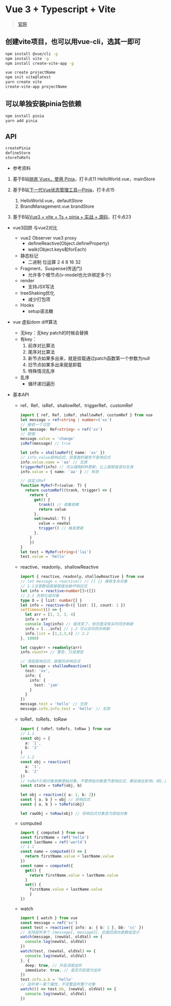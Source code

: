 # Vue 3 + Typescript + Vite

> [官网](https://pinia.vuejs.org/)

## 创建vite项目，也可以用vue-cli，选其一即可
```bash
npm install @vue/cli -g
npm install vite -g
npm install create-vite-app -g 

vue create projectName
npm init vite@latest
yarn create vite
create-vite-app projectName
```

## 可以单独安装pinia包依赖
```bash
npm install pinia
yarn add pinia
```

## API
```js
createPinia
defineStore
storeToRefs
```

- 参考资料
1. 基于B站[抛弃 Vuex，使用 Pinia](https://www.bilibili.com/video/BV11Y411b7nb?p=1)，打卡点11 HelloWorld.vue，mainStore

2. 基于B站[下一代Vue状态管理工具—Pinia](https://www.bilibili.com/video/BV1eu411f7Gn?p=1)，打卡点15 
   1. HelloWorld.vue，defaultStore
   2. BrandManagement.vue brandStore

3. 基于B站[Vue3 + vite + Ts + pinia + 实战 + 源码](https://www.bilibili.com/video/BV1dS4y1y7vd?p=1)，打卡点23

- vue3回顾 与vue2对比

  - vue2 Observer vue3 proxy
    - defineReactive(Object.defineProperty) 
    - walk(Object.keys和forEach)
  - 静态标记
    - 二进制 位运算 2 4 8 16 32
  - Fragment、Suspense(传送门)
    - 允许多个根节点(v-model也允许绑定多个)
  - render
    - 支持JSX写法
  - treeShaking优化
    - 减少打包项
  - Hooks
    - setup语法糖

- vue 虚拟dom diff算法

  - 无key：无key patch的时候会替换
  - 有key：
    1. 前序对比算法
    2. 尾序对比算法
    3. 新节点如果多出来，就是挂载通过patch函数第一个参数为null
    4. 旧节点如果多出来就是卸载
    5. 特殊情况乱序
  - 乱序
    - 循环递归遍历

- 基本API

  - ref、Ref、isRef、shallowRef、triggerRef、customRef

    ```typescript
    import { ref, Ref, isRef, shallowRef, customRef } from vue
    let message = ref<string | number>('xx')
    // 接收一个泛型
    let message: Ref<string> = ref('xx')
    // 赋值
    message.value = 'change'
    isRef(message) // true
    
    let info = shallowRef({ name: 'xx' })
    // info.value是响应式，但里面的属性不是响应式
    info.value.name = 'aa' // 无效
    triggerRef(info) // 可以强制DOM更新，让上面赋值语句生效
    info.value = { name: 'aa' } // 有效
    
    // 自定义Ref
    function MyRef<T>(value: T) {
      return customRef((trank, trigger) => {
      	return {
          get() {
            trank() // 收集依赖
            return value
          },
          set(newVal: T) {
            value = newVal
            trigger() // 触发更新
          },
        }
    	})
    }
    let test = MyRef<string>('lai')
    test.value = 'hello'
    ```

  - reactive、readonly、shallowReactive

    ```typescript
    import { reactive、readonly、shallowReactive } from vue
    // let message = reactive() // [] {} 接收复杂对象
    // 1.1注意数组直接赋值会破坏响应式
    let info = reactive<number[]>([])
    // 2.1 先转化成对象
    type O = { list: number[] }
    let info = reactive<O>({ list: [], count: 1 })
    setTimeout(() => {
      let arr = [1, 2, 3, 4]
      info = arr
      console.log(info) // 值改变了，但页面没有实时同步刷新
      info = [...info] // 1.2 可以实时同步刷新
      info.list = [1,2,3,4] // 2.2
    }, 1000)
    
    let copyArr = readonly(arr)
    info.count++ // 警告，只读类型
    
    // 浅层是响应式，嵌套的非响应式
    let message = shallowReactive({
      test: 'xx',
      info: {
        info: {
          test: 'jam'
        }
      }
    })
    message.test = 'hello' // 无效
    message.info.info.test = 'hello' // 无效
    ```

  - toRef、toRefs、toRaw

    ```typescript
    import { toRef、toRefs, toRaw } from vue
    // 1.1
    const obj = {
      a: '1',
      b: '2'
    }
    // 1.2
    const obj = reactive({
      a: '1',
      b: '2'
    })
    // toRef引用对象依赖原始对象，不管原始对象是不是响应式，都会彼此影响。但1.1不会同步刷新页面
    const state = toRef(obj, b) 
    
    let obj = reactive({ a: 1, b: 2})
    const { a, b } = obj // 非响应式
    const { a, b } = toRefs(obj)
    
    let rawObj = toRaw(obj) // 将响应式对象变为原始对象
    ```

  - computed

    ```typescript
    import { computed } from vue
    const firstName = ref('hello')
    const lastName = ref('world')
    // 1.1
    const name = computed(() => {
      return firstName.value + lastName.value
    })
    const name = computed({
      get() {
        return firstName.value + lastName.value
      }
      set() {
      	firstName.value + lastName.value
    	}
    })
    ```

  - watch

    ```typescript
    import { watch } from vue
    const message = ref('xx')
    const test = reactive({ info: a: { b: 1 }, bb: 'cc' })
    // 支持监听多个 [message1, message2]，后面回调也是数组显示
    watch(message, (newVal, oldVal) => {
      console.log(newVal, oldVal)
    })
    watch(test, (newVal, oldVal) => {
      console.log(newVal, oldVal)
    }, { 
      deep: true, // 开启深度监听
      immediate: true, // 是否开启首次监听
    }) 
    test.info.a.b = 'hello'
    // 监听单一某个属性，不完整监听整个对象
    watch(() => test.bb, (newVal, oldVal) => {
      console.log(newVal, oldVal)
    }) 
    ```

    


